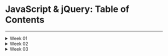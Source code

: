 # JavaScript & jQuery: Table of Contents  
___  
<details> 
  <summary>Week 01</summary>
 <details>  
   <summary>Read 01</summary>  
  
  - [Ch 1. The ABC of Programming]
 </details>  
 <details>  
  <summary>Read 02</summary>  
  
- Ch 1. Structure  
- Ch 8. Extra Markup
- Ch 17. HTML5 Layout
- Ch 18. Process & Design  
 </details>  
 <details>  
  <summary>Read 03</summary>  
  
- Ch 1. Structure  
- Ch 8. Extra Markup
- Ch 17. HTML5 Layout
- Ch 18. Process & Design  
 </details>  
 <details>  
  <summary>Read 04</summary>  
  
- Ch 1. Structure  
- Ch 8. Extra Markup
- Ch 17. HTML5 Layout
- Ch 18. Process & Design  
 </details>  
 <details>  
  <summary>Read 05</summary>  
  
- Ch 1. Structure  
- Ch 8. Extra Markup
- Ch 17. HTML5 Layout
- Ch 18. Process & Design  
 </details> 
 </details>
 <details>
  <summary>Week 02</summary>
 <details>  
  <summary>Read 06</summary>  
  
- Ch 1. Structure  
- Ch 8. Extra Markup
- Ch 17. HTML5 Layout
- Ch 18. Process & Design  
 </details>  
 <details>  
  <summary>Read 07</summary>  
  
- Ch 1. Structure  
- Ch 8. Extra Markup
- Ch 17. HTML5 Layout
- Ch 18. Process & Design  
 </details>  
 <details>  
  <summary>Read 08</summary>  
  
- Ch 1. Structure  
- Ch 8. Extra Markup
- Ch 17. HTML5 Layout
- Ch 18. Process & Design  
 </details>  
 <details>  
  <summary>Read 09</summary>  
  
- Ch 1. Structure  
- Ch 8. Extra Markup
- Ch 17. HTML5 Layout
- Ch 18. Process & Design  
 </details>  
 <details>  
  <summary>Read 10</summary>  
  
- Ch 1. Structure  
- Ch 8. Extra Markup
- Ch 17. HTML5 Layout
- Ch 18. Process & Design  
 </details>  
 </details>
 <details>
  <summary>Week 03</summary>
 <details>  
  <summary>Read 11</summary>  
  
- Ch 1. Structure  
- Ch 8. Extra Markup
- Ch 17. HTML5 Layout
- Ch 18. Process & Design  
 </details>  
 </details>
